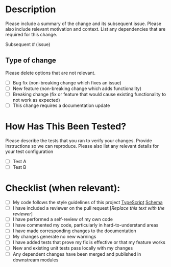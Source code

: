 # Description

Please include a summary of the change and its subsequent issue. Please also include relevant motivation and context. List any dependencies that are required for this change.

Subsequent # (issue)

## Type of change

Please delete options that are not relevant.

- [ ] Bug fix (non-breaking change which fixes an issue)
- [ ] New feature (non-breaking change which adds functionality)
- [ ] Breaking change (fix or feature that would cause existing functionality to not work as expected)
- [ ] This change requires a documentation update

# How Has This Been Tested?

Please describe the tests that you ran to verify your changes. Provide instructions so we can reproduce. Please also list any relevant details for your test configuration

- [ ] Test A
- [ ] Test B

# Checklist (when relevant):

- [ ] My code follows the style guidelines of this project
[TypeScript](https://google.github.io/styleguide/tsguide.html)
[Schema](https://learn.microsoft.com/en-us/previous-versions/windows/desktop/forefront-2010/ee652242(v=vs.100))
- [ ] I have included a reviewer on the pull request [*Replace this text with the reviewer*]
- [ ] I have performed a self-review of my own code
- [ ] I have commented my code, particularly in hard-to-understand areas
- [ ] I have made corresponding changes to the documentation
- [ ] My changes generate no new warnings
- [ ] I have added tests that prove my fix is effective or that my feature works
- [ ] New and existing unit tests pass locally with my changes
- [ ] Any dependent changes have been merged and published in downstream modules